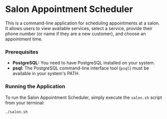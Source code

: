 # Salon Appointment Scheduler

This is a command-line application for scheduling appointments at a salon. It allows users to view available services, select a service, provide their phone number (or name if they are a new customer), and choose an appointment time.

### Prerequisites

* **PostgreSQL:** You need to have PostgreSQL installed on your system.
* **psql:** The PostgreSQL command-line interface tool (`psql`) must be available in your system's PATH.



### Running the Application

To run the Salon Appointment Scheduler, simply execute the `salon.sh` script from your terminal:

```bash
./salon.sh
